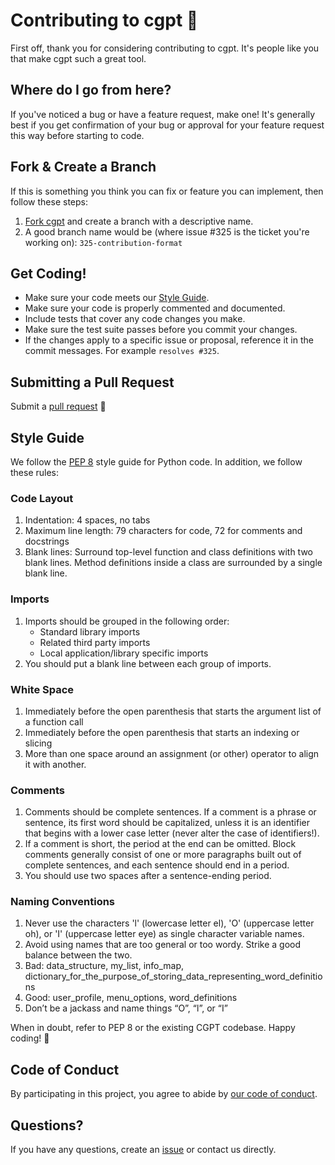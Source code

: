 # Contributing to cgpt 🚀

First off, thank you for considering contributing to cgpt. It's people like you that make cgpt such a great tool. 

## Where do I go from here?

If you've noticed a bug or have a feature request, make one! It's generally best if you get confirmation of your bug or approval for your feature request this way before starting to code.

## Fork & Create a Branch

If this is something you think you can fix or feature you can implement, then follow these steps:

1. [Fork cgpt](https://help.github.com/articles/fork-a-repo) and create a branch with a descriptive name.
2. A good branch name would be (where issue #325 is the ticket you're working on): `325-contribution-format`

## Get Coding!

- Make sure your code meets our [Style Guide](#style-guide).
- Make sure your code is properly commented and documented.
- Include tests that cover any code changes you make.
- Make sure the test suite passes before you commit your changes.
- If the changes apply to a specific issue or proposal, reference it in the commit messages. For example `resolves #325`.

## Submitting a Pull Request

Submit a [pull request](https://help.github.com/articles/about-pull-requests/) 🎉

## Style Guide

We follow the [PEP 8](https://www.python.org/dev/peps/pep-0008/) style guide for Python code. In addition, we follow these rules:

### Code Layout

1. Indentation: 4 spaces, no tabs
2. Maximum line length: 79 characters for code, 72 for comments and docstrings
3. Blank lines: Surround top-level function and class definitions with two blank lines. Method definitions inside a class are surrounded by a single blank line.

### Imports

1. Imports should be grouped in the following order:
    - Standard library imports
    - Related third party imports
    - Local application/library specific imports
2. You should put a blank line between each group of imports.

### White Space

1. Immediately before the open parenthesis that starts the argument list of a function call
2. Immediately before the open parenthesis that starts an indexing or slicing
3. More than one space around an assignment (or other) operator to align it with another.

### Comments

1. Comments should be complete sentences. If a comment is a phrase or sentence, its first word should be capitalized, unless it is an identifier that begins with a lower case letter (never alter the case of identifiers!).
2. If a comment is short, the period at the end can be omitted. Block comments generally consist of one or more paragraphs built out of complete sentences, and each sentence should end in a period.
3. You should use two spaces after a sentence-ending period.

### Naming Conventions

1. Never use the characters 'l' (lowercase letter el), 'O' (uppercase letter oh), or 'I' (uppercase letter eye) as single character variable names.
2. Avoid using names that are too general or too wordy. Strike a good balance between the two.
3. Bad: data_structure, my_list, info_map, dictionary_for_the_purpose_of_storing_data_representing_word_definitions
4. Good: user_profile, menu_options, word_definitions
5. Don’t be a jackass and name things “O”, “l”, or “I”

When in doubt, refer to PEP 8 or the existing CGPT codebase. Happy coding! 🎉

## Code of Conduct

By participating in this project, you agree to abide by [our code of conduct](CODE_OF_CONDUCT.md).

## Questions?

If you have any questions, create an [issue](https://github.com/andresvillenas/cgpt/issues) or contact us directly. 
